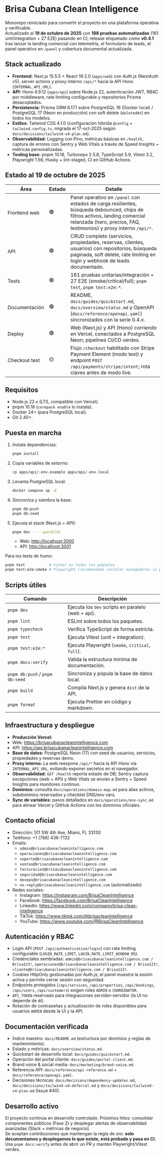 # Brisa Cubana Clean Intelligence

Monorepo reiniciado para convertir el proyecto en una plataforma operativa y verificable.  
Actualizado al **19 de octubre de 2025** con **188 pruebas automatizadas** (161 unit/integration + 27 E2E) pasando en CI; release etiquetado como **v0.4.1** tras lanzar la landing comercial con telemetría, el formulario de leads, el panel operativo en `/panel` y cobertura documental actualizada.

## Stack actualizado

- **Frontend:** Next.js 15.5.5 + React 19.2.0 (`apps/web`) con Auth.js (NextAuth v5), server actions y proxy interno `/api/*` hacia la API Hono (`INTERNAL_API_URL`).
- **API:** Hono 4.9.12 (`apps/api`) sobre Node.js 22, autenticación JWT, RBAC por middleware, rate limiting configurable y repositorios Prisma desacoplados.
- **Persistencia:** Prisma ORM 6.17.1 sobre PostgreSQL 16 (Docker local) / PostgreSQL 17 (Neon en producción) con soft delete (`deletedAt`) en todos los modelos.
- **Estilos:** Tailwind CSS 4.1.0 (configuración híbrida `@config` + `tailwind.config.ts`, migrada el 17-oct-2025 según `docs/decisions/tailwind-v4-plan.md`).
- **Observabilidad:** Logging con Pino, métricas básicas en `/health`, captura de errores con Sentry y Web Vitals a través de Speed Insights + métricas personalizadas.
- **Tooling base:** pnpm 10.18, Turborepo 2.5.8, TypeScript 5.9, Vitest 3.2, Playwright 1.56, Husky + lint-staged, CI en GitHub Actions.

## Estado al 19 de octubre de 2025

| Área          | Estado | Detalle                                                                                                                                                                                             |
| ------------- | ------ | --------------------------------------------------------------------------------------------------------------------------------------------------------------------------------------------------- |
| Frontend web  | 🟢     | Panel operativo en `/panel` con estados de carga resilientes, búsqueda debounced, chips de filtros activos, landing comercial relanzada (hero, precios, FAQ, testimonios) y proxy interno `/api/*`. |
| API           | 🟢     | CRUD completo (servicios, propiedades, reservas, clientes, usuarios) con repositorios, búsqueda paginada, soft delete, rate limiting en login y webhook de leads documentado.                       |
| Tests         | 🟢     | 161 pruebas unitarias/integración + 27 E2E (smoke/critical/full); `pnpm test`, `pnpm test:e2e:*`.                                                                                                   |
| Documentación | 🟢     | README, `docs/guides/quickstart.md`, `docs/overview/status.md` y OpenAPI (`docs/reference/openapi.yaml`) sincronizados con la serie 0.4.x.                                                          |
| Deploy        | 🟢     | Web (Next.js) y API (Hono) corriendo en Vercel, conectados a PostgreSQL Neon; pipelines CI/CD verdes.                                                                                               |
| Checkout test | 🟡     | Flujo `/checkout` habilitado con Stripe Payment Element (modo test) y endpoint `POST /api/payments/stripe/intent`; rota claves antes de modo live.                                                  |

## Requisitos

- Node.js 22.x (LTS, compatible con Vercel).
- pnpm 10.18 (`corepack enable` lo instala).
- Docker 24+ (para PostgreSQL local).
- Git 2.40+.

## Puesta en marcha

1. Instala dependencias:
   ```bash
   pnpm install
   ```
2. Copia variables de entorno:
   ```bash
   cp apps/api/.env.example apps/api/.env.local
   ```
3. Levanta PostgreSQL local:
   ```bash
   docker compose up -d
   ```
4. Sincroniza y siembra la base:
   ```bash
   pnpm db:push
   pnpm db:seed
   ```
5. Ejecuta el stack (Next.js + API):

   ```bash
   pnpm dev -- --parallel
   ```

   - Web: <http://localhost:3000>
   - API: <http://localhost:3001>

Para los tests de humo:

```bash
pnpm test           # Vitest en todos los paquetes
pnpm test:e2e:smoke # Playwright (recomendado instalar navegadores la primera vez)
```

## Scripts útiles

| Comando                         | Descripción                                        |
| ------------------------------- | -------------------------------------------------- |
| `pnpm dev`                      | Ejecuta los `dev` scripts en paralelo (web + api). |
| `pnpm lint`                     | ESLint sobre todos los paquetes.                   |
| `pnpm typecheck`                | Verifica TypeScript de forma estricta.             |
| `pnpm test`                     | Ejecuta Vitest (unit + integration).               |
| `pnpm test:e2e:*`               | Ejecuta Playwright (`smoke`, `critical`, `full`).  |
| `pnpm docs:verify`              | Valida la estructura mínima de documentación.      |
| `pnpm db:push` / `pnpm db:seed` | Sincroniza y popula la base de datos local.        |
| `pnpm build`                    | Compila Next.js y genera `dist` de la API.         |
| `pnpm format`                   | Ejecuta Prettier en código y markdown.             |

## Infraestructura y despliegue

- **Producción Vercel:**
- Web: https://brisacubanacleanintelligence.com
- API: https://api.brisacubanacleanintelligence.com
- **Base de datos:** PostgreSQL Neon (17) con seed de usuarios, servicios, propiedades y reservas demo.
- **Proxy interno:** La web reexpone `/api/*` hacia la API Hono vía `INTERNAL_API_URL`, evitando exponer secretos en el navegador.
- **Observabilidad:** `GET /health` reporta estado de DB; Sentry captura excepciones (web + API) y Web Vitals se envían a Sentry + Speed Insights para monitoreo continuo.
- **Dominios:** consulta `docs/operations/domain-map.md` para alias activos, subdominios reservados y checklist DNS/env vars.
- **Sync de variables:** pasos detallados en `docs/operations/env-sync.md` para alinear Vercel y GitHub Actions con los dominios oficiales.

## Contacto oficial

- Dirección: 511 SW 4th Ave, Miami, FL 33130
- Teléfono: +1 (786) 436-7132
- Emails:
  - `admin@brisacubanacleanintelligence.com`
  - `operaciones@brisacubanacleanintelligence.com`
  - `soporte@brisacubanacleanintelligence.com`
  - `ventas@brisacubanacleanintelligence.com`
  - `facturacion@brisacubanacleanintelligence.com`
  - `seguridad@brisacubanacleanintelligence.com`
  - `devops@brisacubanacleanintelligence.com`
  - `no-reply@brisacubanacleanintelligence.com` (automatizado)
- Redes sociales:
  - Instagram: https://instagram.com/BrisaCleanIntelligence
  - Facebook: https://facebook.com/BrisaCleanIntelligence
  - LinkedIn: https://www.linkedin.com/company/brisa-clean-intelligence
  - TikTok: https://www.tiktok.com/@brisacleanintelligence
  - YouTube: https://www.youtube.com/@BrisaCleanIntelligence

## Autenticación y RBAC

- Login API (`POST /api/authentication/login`) con rate limiting configurable (`LOGIN_RATE_LIMIT`, `LOGIN_RATE_LIMIT_WINDOW_MS`).
- Credenciales sembradas: `admin@brisacubanacleanintelligence.com / Brisa123!`, `operaciones@brisacubanacleanintelligence.com / Brisa123!`, `cliente@brisacubanacleanintelligence.com / Brisa123!`.
- Cookies HttpOnly gestionadas por Auth.js; el panel muestra la sesión activa y permite cerrar sesión con seguridad.
- Endpoints protegidos (`/api/services`, `/api/properties`, `/api/bookings`, `/api/users`, `/api/customers`) exigen roles `ADMIN` o `COORDINATOR`.
- `API_TOKEN` reservado para integraciones servidor-servidor (la UI no depende de él).
- Rotación de contraseñas y actualización de roles disponibles para usuarios `ADMIN` desde la UI y la API.

## Documentación verificada

- Índice maestro: `docs/README.md` (estructura por dominios y reglas de mantenimiento).
- Estado y métricas: `docs/overview/status.md`.
- Quickstart de desarrollo local: `docs/guides/quickstart.md`.
- Operación del portal cliente: `docs/guides/portal-client.md`.
- Brand voice & social media: `docs/marketing/brand-voice.md`.
- Referencia API: `docs/reference/api-reference.md` + `docs/reference/openapi.yaml`.
- Decisiones técnicas: `docs/decisions/dependency-updates.md`, `docs/decisions/tailwind-v4-deferral.md` y `docs/decisions/tailwind-v4-plan.md` (Issue #40).

## Desarrollo activo

El proyecto continúa en desarrollo controlado. Próximos hitos: consolidar componentes públicos (Fase 2) y desplegar alertas de observabilidad avanzadas (Slack + métricas de negocio).  
Se aceptan contribuciones que mantengan la regla de oro: **solo documentamos y desplegamos lo que existe, está probado y pasa en CI.** Usa `pnpm docs:verify` antes de abrir un PR y mantén Playwright/Vitest verdes.
